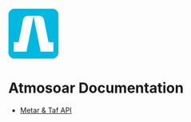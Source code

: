 ![Atmosoar](./icon.png)
# Atmosoar Documentation

- [Metar & Taf API](Metar%20&%20Taf%20API/Home.md)